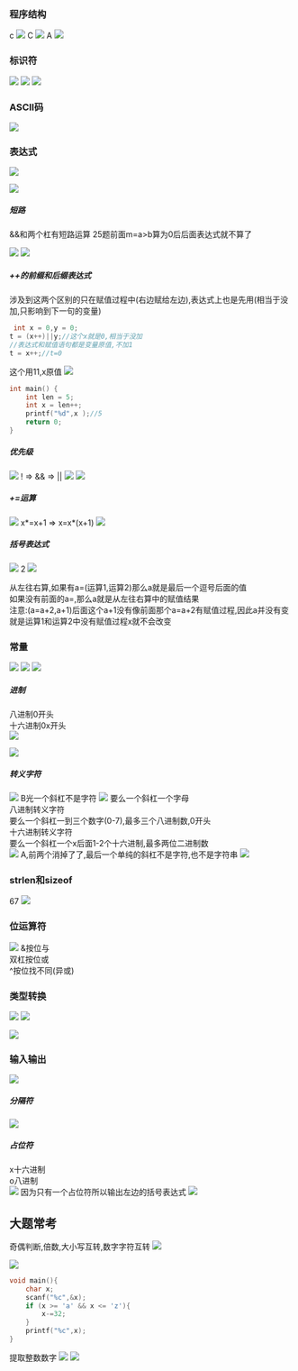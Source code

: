 ### 程序结构
c
![](img/Pasted%20image%2020230310212105.png)
C
![](img/Pasted%20image%2020230310212254.png)
A
![](img/Pasted%20image%2020230310212832.png)

### 标识符
![](img/Pasted%20image%2020230310221402.png)
![](img/Pasted%20image%2020230310221530.png)
![](img/Pasted%20image%2020230310222122.png)

### ASCII码
![](img/Pasted%20image%2020230312174218.png)

### 表达式

![](img/Pasted%20image%2020230312140853.png)

![](img/Pasted%20image%2020230313140107.png)
##### 短路
&&和两个杠有短路运算
25题前面m=a>b算为0后后面表达式就不算了

![](img/Pasted%20image%2020230312140612.png)
![](img/Pasted%20image%2020230312141410.png)


##### ++的前缀和后缀表达式
涉及到这两个区别的只在赋值过程中(右边赋给左边),表达式上也是先用(相当于没加,只影响到下一句的变量)
```c
 int x = 0,y = 0;
t = (x++)||y;//这个x就是0,相当于没加
//表达式和赋值语句都是变量原值,不加1
t = x++;//t=0
```
这个用11,x原值
![](img/Pasted%20image%2020230312180730.png)
```c
int main() {
    int len = 5;
    int x = len++;
    printf("%d",x );//5
    return 0;
}
```

##### 优先级
![](img/Pasted%20image%2020230312145751.png)
!  => && =>  ||
![](img/Pasted%20image%2020230312145608.png)
![](img/Pasted%20image%2020230312150329.png)


##### +=运算
![](img/Pasted%20image%2020230312151058.png)
x*=x+1  =>   x=x*(x+1)
![](img/Pasted%20image%2020230312175753.png)

##### 括号表达式
![](img/Pasted%20image%2020230313132942.png)
2
![](img/Pasted%20image%2020230313133233.png)

从左往右算,如果有a=(运算1,运算2)那么a就是最后一个逗号后面的值  
如果没有前面的a=,那么a就是从左往右算中的赋值结果  
注意:(a=a+2,a+1)后面这个a+1没有像前面那个a=a+2有赋值过程,因此a并没有变
就是运算1和运算2中没有赋值过程x就不会改变  


### 常量
![](img/Pasted%20image%2020230312132146.png)
![](img/Pasted%20image%2020230312132325.png)
![](img/Pasted%20image%2020230312132438.png)

##### 进制
八进制0开头  
十六进制0x开头  
![](img/Pasted%20image%2020230312133345.png)

![](img/Pasted%20image%2020230313133313.png)

##### 转义字符
![](img/Pasted%20image%2020230312133758.png)
B光一个斜杠不是字符
![](img/Pasted%20image%2020230312134126.png)
要么一个斜杠一个字母  
八进制转义字符  
要么一个斜杠一到三个数字(0-7),最多三个八进制数,0开头     
十六进制转义字符  
要么一个斜杠一个x后面1-2个十六进制,最多两位二进制数   
![](img/Pasted%20image%2020230312135007.png)
A,前两个消掉了了,最后一个单纯的斜杠不是字符,也不是字符串
![](img/Pasted%20image%2020230312140123.png)

### strlen和sizeof
67
![](img/Pasted%20image%2020230312135532.png)

### 位运算符
![](img/Pasted%20image%2020230312182444.png)
&按位与  
双杠按位或  
^按位找不同(异或)  


### 类型转换
![](img/Pasted%20image%2020230312173425.png)
![](img/Pasted%20image%2020230312173538.png)

![](img/Pasted%20image%2020230313140137.png)
### 输入输出
![](img/Pasted%20image%2020230312195253.png)

##### 分隔符
![](img/Pasted%20image%2020230313132728.png)

##### 占位符
x十六进制  
o八进制  
![](img/Pasted%20image%2020230313133100.png)
因为只有一个占位符所以输出左边的括号表达式
![](img/Pasted%20image%2020230313133518.png)
## 大题常考
奇偶判断,倍数,大小写互转,数字字符互转
![](img/Pasted%20image%2020230312174442.png)

![](img/Pasted%20image%2020230312174707.png)
```c
void main(){
    char x;
    scanf("%c",&x);
    if (x >= 'a' && x <= 'z'){
        x-=32;
    }
    printf("%c",x);
}
```

提取整数数字
![](img/Pasted%20image%2020230313140247.png)
![](img/Pasted%20image%2020230313142214.png)
